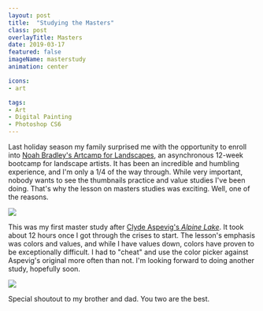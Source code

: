```yaml
---
layout: post
title:  "Studying the Masters"
class: post
overlayTitle: Masters
date: 2019-03-17
featured: false
imageName: masterstudy
animation: center

icons:
- art

tags:
- Art
- Digital Painting
- Photoshop CS6
---
```


<span class="dropcap">L</span>ast holiday season my family surprised me with the opportunity to enroll into [Noah Bradley's Artcamp for Landscapes](https://artcamp.com/), an asynchronous 12-week bootcamp for landscape artists. It has been an incredible and humbling experience, and I'm only a 1/4 of the way through. While very important, nobody wants to see the thumbnails practice and value studies I've been doing. That's why the lesson on masters studies was exciting. Well, one of the reasons.

<div class="fullscreen">
    <img src="{{ site.baseurl }}/image/assets/{{ page.imageName }}.jpg" class="outline shadows photo">
    <span class="icon-enlarge icon"></span>
</div>

This was my first master study after [Clyde Aspevig's *Alpine Lake*](http://www.artnet.com/artists/clyde-aspevig/alpine-lake-ExUQgLeVM4C3Kfhl9GqSxw2). It took about 12 hours once I got through the crises to start. The lesson's emphasis was colors and values, and while I have values down, colors have proven to be exceptionally difficult. I had to "cheat" and use the color picker against Aspevig's original more often than not. I'm looking forward to doing another study, hopefully soon.

<img src="{{ site.baseurl }}/image/assets/masterstudy.gif" class="outline shadows photo">

Special shoutout to my brother and dad. You two are the best.